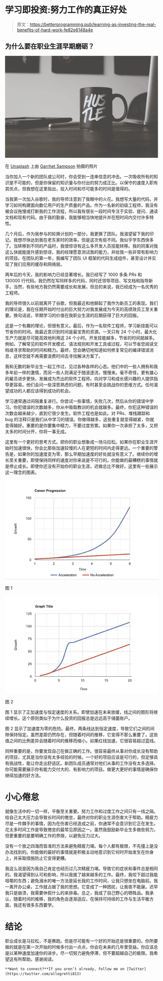 # 学习即投资:努力工作的真正好处

> 原文：<https://betterprogramming.pub/learning-as-investing-the-real-benefits-of-hard-work-fe82e6148a4e>

## 为什么要在职业生涯早期磨砺？

![](img/78abf147bc9f1ea47a3d059585f2ea6d.png)

在 [Unsplash](https://unsplash.com?utm_source=medium&utm_medium=referral) 上由 [Garrhet Sampson](https://unsplash.com/@garrhetsampson?utm_source=medium&utm_medium=referral) 拍摄的照片

当你加入一个新的团队或公司时，你会受到一连串信息的冲击。一次吸收所有的知识是不可能的，但是你保留的知识量与你付出的努力成正比。以保守的速度入职有其优点，但我想在这里指出，投入时间和尽可能多的时间是值得的。

当我第一次加入谷歌时，我的导师注意到了我眼中的火花。我想写大量的代码，并学习如何构建面向数亿用户的生产质量的产品。作为一名新的初级工程师，我没有被会议拖慢或打断我的工作流程，所以我有很长一段时间专注于实验、提问、通读文档和现有代码。由于我的勤奋，我能够相当快地提升并在短时间内交付许多特性。

几个月后，作为我参与的轮换计划的一部分，我更换了团队。我渴望留下我的印记。我想尽快达到我在老东家时的效率。但是这次有些不同。我似乎学东西快多了。当转移到不同的产品时，我很惊讶有这么多开发人员技能转移。我的同事对我这么快就能提升感到惊讶。我的经理愿意测试我的能力，并给我一些非常有影响力的项目。在团队的第一年，我编写了团队 UI 框架的代码生成组件，甚至设计并实现了我们应用的缓存和网络层。

两年后的今天，我的影响力已经显著增长。我已经写了 1000 多条 PRs 和 130000 行代码。我仍然在写同样多的代码，同时还领导项目、写文档和指导新手。当然，有些地方我仍然需要成长和发展，但总的来说，我已经成为一名优秀的工程师。

我的导师很久以前就离开了谷歌，但我最近和他聊起了我作为新员工的表现。我们的理论是，我在任期开始时付出的巨大努力对我发展成为今天的高绩效员工至关重要。换句话说，早期学习的价值在我职业生涯的后期获得了巨大的回报。

这是一个有趣的理论，但很有意义。最后，作为一名软件工程师，学习新技能可以节省你的时间。我最近意识到时间是最宝贵的资源。一天只有 24 个小时，最大化生产力就是尽可能高效地利用这 24 个小时。开发技能越多，节省的时间就越多。例如，了解常见的软件开发模式、语法规则和开发工具或过程，可以节省您阅读文档或寻求帮助的时间和精力。最终，您会确切地知道如何修复常见的编译错误消息，这样您就不再需要浪费时间去寻找解决方案了。

我和无数的新毕业生一起工作过，见过各种各样的心态。他们中的一些人拥有和我多年前一样的激情，而另一些人则满足于随波逐流，慢慢来。毫不奇怪，更有雄心的雇员进步更快，发展成为杰出的软件工程师。向对学习和成长感兴趣的人提供指导更容易。他们会问一些深思熟虑的问题，有时甚至会挑战你的思维方式。任何渴望成功的人都应该得到成功的机会。

学习通常通过间隔重复进行。你尝试一些事情，失败几次，然后从你的错误中学习。你犯错误的次数越多，你从中吸取教训的机会就越多。最终，你犯这种错误的次数会越来越少，直到它很少发生。软件工程也是如此。对 PRs、堆栈跟踪和 bug 的注释只是我们从中学习的错误。你做得越多，这些重复就变得越紧，你就变得越好。重要的是你要集中精力，不要过度劳累。如果你一次承担了太多，又把太多的时间分开，你将一事无成。

这里有一个更好的思考方式。把你的职业想象成一场马拉松。如果你在职业生涯开始时加速很快，你会比那些加速较慢的人在更短的时间内走得更远。一个重要的警告是，如果你的加速度变为零，那么早期加速度的好处就没有意义了。继续你的增长至关重要，即使保持同样的速度对你来说是不可行的。你能做的最糟糕的事情就是停止成长。即使你还没有开始你的职业生涯，迟做总比不做好。这里有一些展示这一理念的图表。

![](img/c5dc3a982bed29d159aea5b492d2f0a8.png)

图 1

![](img/00ef1258ffdeafc6f98da985a23ca49a.png)

图 2

图 1 显示了正加速度与恒定速度的关系。即使加速在未来放缓，线之间的图形将继续增长。这个原则类似于为什么投资的回报总是远远高于储蓄账户。

图 2 显示了加速度为零的危险。最终，两条线达到恒定速度，导致它们之间的间隙保持恒定。虽然差距仍然存在，但随着时间的推移，它变得不那么重要了。这些值之间的比例差异会随着时间的推移而缩小。如果红线加速，它很容易超过蓝线。

同样重要的是，你要发现自己在做正确的工作。很容易最终从事对你成长没有帮助的项目，尤其是当你没有太多经验的时候。一个好的项目应该是可行的，但足够具有挑战性，能让你走出舒适区。新团队成员通常对他们从事的工作没有太多选择。你可能需要展示你有能力交付大的、有影响力的项目。做更大更好的事情是确保你继续加速的好方法。

# 小心倦怠

就像生活中的一切一样，平衡至关重要。努力工作和过度工作之间只有一线之隔。给自己太大压力会导致长时间的倦怠，最终对你的职业生涯伤害大于帮助。精疲力尽是一件棘手的事情，因为在伤害已经造成之前，你通常不会意识到它正在发生。花太多时间工作是导致倦怠的最常见原因之一。虽然我鼓励新毕业生多做些努力，但更重要的是要明确工作的界限，以避免压力过大。

没有一个放之四海而皆准的方法来避免精疲力竭。每个人都有极限，不先撞上是没办法找到的。你能做的最好的事情就是积极主动地意识到它何时开始发生在你身上，并采取措施防止它变得更糟。

我这么说是因为我自己肯定也经历过几次精疲力竭。导致它的症状和事件总是相同的。我渴望得到认可和影响，所以我接了越来越多的工作。最终，我咬下超过我能咀嚼的东西；避免溺水的唯一方法是延长我的工作时间，让我只想坐在电脑前。我一离开办公桌，工作就占据了我的思想。它变成了一种困扰，让我夜不能寐。迟早我只是崩溃，我需要休假什么的来排毒。总之，我成了自己野心的牺牲品。我承认，随着时间的推移，我的角色会逐渐适应，在保持可持续的工作与生活平衡方面，我还有很多东西要学。

# 结论

职业成长是马拉松，不是赛跑。但是尽可能有一个好的开始还是很重要的。你所要做的就是在第一次开始的时候多付出一点点，你会在未来的几年里受益。你应该总是以某种速度加速你的进步。尽一切努力避免停滞，但不要超越自己的极限。我希望这有所帮助。感谢阅读。

```
**Want to connect?**If you aren’t already, follow me on [Twitter](https://twitter.com/allegretti813)
```